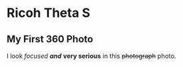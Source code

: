 # Ricoh Theta S
## My First 360 Photo
I look *focused* **_and_** **very serious** in this ~~photograph~~ photo.
